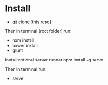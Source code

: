 # Install

- git clone [this repo]

Then in terminal (root folder) run:

- npm install
- bower install
- grunt

Install optional server runner
npm install -g serve

Then in terminal run:

- serve